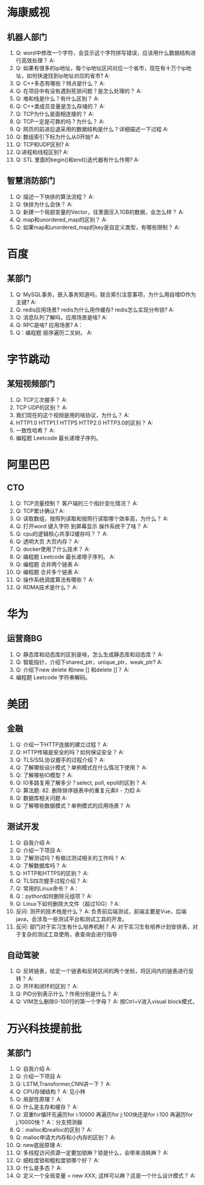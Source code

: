 # 海康威视

## 机器人部门

1. Q: word中修改一个字符，会显示这个字符拼写错误，应该用什么数据结构进行高效处理？
   A:
2. Q: 如果有很多的ip地址，每个ip地址区间对应一个省市，现在有十万个ip地址，如何快速找到ip地址对应的省市?
   A:
3. Q: C++多态有哪些？特点是什么？
   A:
4. Q: 在项目中有没有遇到死锁问题？是怎么处理的？
   A:
5. Q: 堆和栈是什么？有什么区别？
   A:
6. Q: C++类成员变量是怎么存储的？
   A:
7. Q: TCP为什么是面相连接的？
   A:
8. Q: TCP一定是可靠的吗？为什么？
   A:
9. Q: 网页的前进后退采用的数据结构是什么？详细描述一下过程
   A:
10. Q: 数组索引下标为什么从0开始?
    A:
11. Q: TCP和UDP区别?
    A:
12. Q:进程和线程区别?
    A:
13. Q: STL 里面的begin()和end()迭代器有什么作用?
    A:

## 智慧消防部门

1. Q: 描述一下快排的算法流程？
   A:
2. Q: 快排为什么会快？
   A:
3. Q: 新建一个局部变量的Vector，往里面压入1GB的数据，会怎么样？
   A:
4. Q: map和unordered_map的区别？
   A:
5. Q: 如果map和unordered_map的key是自定义类型，有哪些限制？
   A:

# 百度

## 某部门

1. Q: MySQL事务，嵌入事务知道吗，联合索引注意事项，为什么用自增ID作为主键?
   A:
2. Q: redis应用场景? redis为什么用作缓存? redis怎么实现分布锁?
   A:
3. Q: 消息队列了解吗，应用场景是啥?
   A:
4. Q: RPC是啥? 应用场景?
   A：
5. Q：编程题  层序遍历二叉树。
   A:

# 字节跳动

## 某短视频部门

1. Q: TCP三次握手？
   A:
2. TCP UDP的区别？
   A:
3. 我们现在的这个视频是用的啥协议，为什么？
   A:
4. HTTP1.0 HTTP1.1 HTTPS HTTP2.0 HTTP3.0的区别？
   A:
5. 一致性哈希？
   A:
6. 编程题  Leetcode 最长递增子序列。

# 阿里巴巴

## CTO

1. Q: TCP流量控制？ 客户端的三个指针变化情况？
   A:
2. Q: TCP累计确认?
   A:
3. Q: 读取数组，按照列读取和按照行读取哪个效率高，为什么？
   A:
4. Q: 打开word 键入字符 到屏幕显示 操作系统干了啥？
   A:
5. Q: cpu的逻辑核心共享l2缓存吗？？
   A:
6. Q: 透明大页 大页内存？
   A:
7. Q: docker使用了什么技术？
   A:
8. Q: 编程题  Leetcode 最长递增子序列。
   A:
9. Q: 编程题 合并两个链表
   A:
10. Q: 编程题 合并多个链表
    A:
11. Q: 操作系统调度算法有哪些？
    A:
12. Q: RDMA技术是什么？
    A:

# 华为

## 运营商BG

1. Q: 静态库和动态库的区别是啥，怎么生成静态库和动态库？
   A:
2. Q: 智能指针，介绍下shared_ptr，unique_ptr，weak_ptr?
   A:
3. Q: 介绍下new delete 和new [] 和delete []？
   A:
4. 编程题  Leetcode 字符串解码。

# 美团

## 金融

1. Q: 介绍一下HTTP连接的建立过程？
   A:
2. Q: HTTP传输是安全的吗？如何保证安全？
   A:
3. Q: TLS/SSL协议握手的过程介绍？
   A:
4. Q: 了解哪些设计模式？单例模式在什么情况下使用？
   A:
5. Q: 了解哪些IO模型？
   A:
6. Q: IO多路复用了解多少？select, poll, epoll的区别？
   A:
7. Q: 算法题: 82. 删除排序链表中的重复元素II - 力扣
   A:
8. Q: 数据库相关问题
   A:
9. Q: 了解哪些数据模式？单例模式的应用场景？
   A:

## 测试开发

1. Q: 自我介绍
   A:
2. Q: 介绍一下项目
   A:
3. Q: 了解测试吗？有做过测试相关的工作吗？
   A:
4. Q: 了解数据库吗？
   A:
5. Q: HTTP和HTTPS的区别？
   A:
6. Q: TLS四次握手过程介绍？
   A:
7. Q: 常用的Linux命令？
   A：
8. Q：python如何删除元组项？
   A:
9. Q: Linux下如何删除大文件（超过10G）?
   A:
10. 反问: 测开的技术栈是什么？
    A: 负责前后端测试，前端主要是Vue，后端java，会涉及一些测试平台和测试工具的开发。
11. 反问: 部门对于实习生有什么培养机制？
    A: 对于实习生有培养计划安排表，对于复杂的测试工具使用，表查询会进行指导

## 自动驾驶

1. Q: 反转链表，给定一个链表和反转区间的两个坐标，将区间内的链表进行反转？
   A:
2. Q: 开环和闭环的区别？
   A:
3. Q: PID分别表示什么？作用分别是什么？
   A:
4. Q: VIM怎么删除0-100行的第一个字母？
   A: 按Ctrl+V进入visual block模式，

# 万兴科技提前批

## 某部门

1. Q: 自我介绍
   A:
2. Q: 介绍一下项目
   A:
3. Q: LSTM,Transformer,CNN讲一下？
   A:
4. Q: CPU存储结构？
   A: 见小林
5. Q: 局部性原理？
   A:
6. Q: 什么是主存和缓存？
   A:
7. Q: 双重for循环先遍历for i:10000 再遍历for j:100快还是for i:100 再遍历for j:10000快？
   A：分支预测器
8. Q：malloc和realloc的区别？
   A:
9. Q: malloc申请大内存和小内存的区别？
   A:
10. Q: new底层原理
    A:
11. Q: 多线程访问资源一定要加锁麻？锁是什么，会带来消耗麻？
    A:
12. Q: 细粒度锁和粗粒度锁哪个好？
    A:
13. Q: 什么是多态？
    A:
14. Q: 定义一个全局变量 = new XXX; 这样可以麻？这是一个什么设计模式？
    A:

